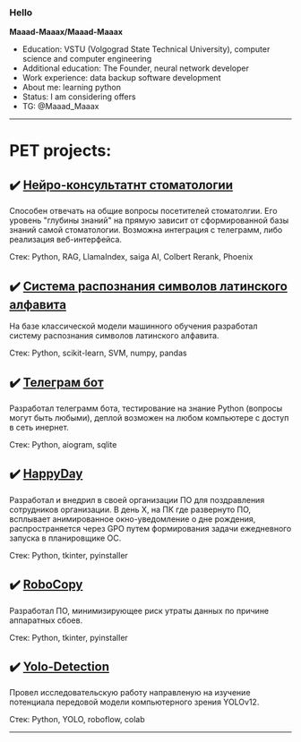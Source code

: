### Hello

**Maaad-Maaax/Maaad-Maaax**
- Education: VSTU (Volgograd State Technical University), computer science and computer engineering
- Additional education: The Founder, neural network developer
- Work experience: data backup software development
- About me: learning python
- Status: I am considering offers
- TG: @Maaad_Maaax


---
# PET projects:

## :heavy_check_mark: [Нейро-консультатнт стоматологии](https://github.com/Maaad-Maaax/Neurocounselor)
Способен отвечать на общие вопросы посетителей стоматолгии. Его уровень "глубины знаний" на прямую зависит от сформированной базы знаний самой стоматологии. Возможна интеграция с телеграмм, либо реализация веб-интерфейса.

Стек: Python, RAG, LlamaIndex, saiga AI, Colbert Rerank, Phoenix

## :heavy_check_mark: [Система распознания символов латинского алфавита](https://github.com/Maaad-Maaax/DLAC)
На базе классической модели машинного обучения разработал систему распознания символов латинского алфавита.

Стек: Python, scikit-learn, SVM, numpy, pandas

## :heavy_check_mark: [Телеграм бот](https://github.com/Maaad-Maaax/TG_bot)
Разработал телеграмм бота, тестирование на знание Python (вопросы могут быть любыми), деплой возможен на любом компьютере с доступ в сеть инернет.

Стек: Python, aiogram, sqlite

## :heavy_check_mark: [HappyDay](https://github.com/Maaad-Maaax/HappyDay)
Разработал и внедрил в своей организации ПО для поздравления сотрудников организации. В день X, на ПК где развернуто ПО, всплывает анимированное окно-уведомление о дне рождения, распространяется через GPO путем формирования задачи ежедневного запуска в планировщике ОС.

Стек: Python, tkinter, pyinstaller

## :heavy_check_mark: [RoboCopy](https://github.com/Maaad-Maaax/RoboCopy)
Разработал ПО, минимизирующее риск утраты данных по причине аппаратных сбоев.

Стек: Python, tkinter, pyinstaller

## :heavy_check_mark: [Yolo-Detection](https://github.com/Maaad-Maaax/Yolo-Detection)
Провел исследовательскую работу направленую на изучение потенциала передовой модели компьютерного зрения YOLOv12.

Стек: Python, YOLO, roboflow, colab

***
